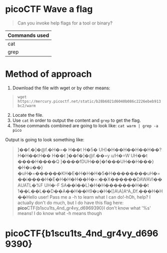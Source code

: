 # picoCTF Wave a flag
>Can you invoke help flags for a tool or binary?


| Commands used  | 
| ------------- | 
| cat | 
| grep|

# Method of approach

1. Download the file with wget or by other means:
>  `wget https://mercury.picoctf.net/static/b28b6021d6040b086c2226ebeb913bc2/warm`

2. Locate the file.
3. Use `cat` in order to output the content and `grep` to get the flag.
4. Those commands combined are going to look like: `cat warm | grep -a pico`

Output is going to look something like:
> ]��f.�]�@f.�H�=� H��t    H�5�	 UH)�H��H��H��H��?H�H��tH��	 H��t
                                                                     ]��f�]�@f.��=y	 u/H�=W	 UH��t
����H����Q       ]����fDUH��]�f���UH��H���}�H�u��}�uH�=������KH�E�H�H�H�5�H��������uH�=��i����H�E�H�H�H��H�=:��X������DAWAVI��AUATL�%F UH�-F SA��I��L)�H�H�������H��t 1��L��L��D��A��H��H9�u�H�[]A\A]A^A_Ðf.���H�H��Hello user! Pass me a -h to learn what I can do!-hOh, help? I actually don't do much, but I do have this flag here: **pico**CTF{b1scu1ts_4nd_gr4vy_d6969390}I don't know what '%s' means! I do know what -h means though

# picoCTF{b1scu1ts_4nd_gr4vy_d6969390}


